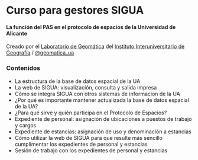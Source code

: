 # Curso para gestores SIGUA
#### La función del PAS en el protocolo de espacios de la Universidad de Alicante

Creado por el [Laboratorio de Geomática](http://iig.ua.es/es/geomatica/) del [Instituto Interuniversitario de Geografía](http://iig.ua.es/) / [@geomatica_ua](https://twitter.com/geomatica_ua)



### Contenidos
- La estructura de la base de datos espacial de la UA <!-- .element: class="fragment" data-fragment-index="1" -->
- La web de SIGUA: visualización, consulta y salida impresa <!-- .element: class="fragment" data-fragment-index="2" -->
- Cómo se integra SIGUA con otros sistemas de informacion de la UA <!-- .element: class="fragment" data-fragment-index="3" -->
- ¿Por qué es importante mantener actualizada la base de datos espacial de la UA? <!-- .element: class="fragment" data-fragment-index="4" -->
- ¿Para qué sirve y quién participa en el Protocolo de Espacios? <!-- .element: class="fragment" data-fragment-index="5" -->
- Expediente de personal: asignación de ubicaciones a puestos de trabajo y cargos <!-- .element: class="fragment" data-fragment-index="6" -->
- Expediente de estancias: asignación de uso y denominación a estancias <!-- .element: class="fragment" data-fragment-index="7" -->
- Cómo utilizar la web de SIGUA para que resulte más sencillo cumplimentar los expedientes de personal y estancias <!-- .element: class="fragment" data-fragment-index="8" -->
- Sesión de trabajo con los expedientes de personal y estancias <!-- .element: class="fragment" data-fragment-index="9" -->
